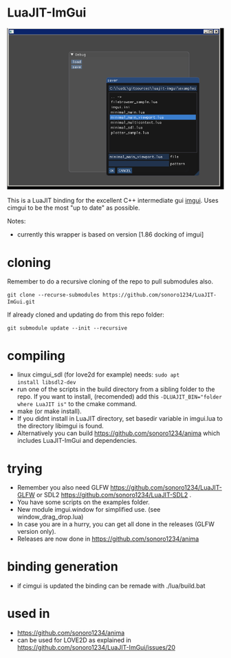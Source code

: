 # LuaJIT-ImGui

![sample](sample.png)

This is a LuaJIT binding for the excellent C++ intermediate gui [imgui](https://github.com/ocornut/imgui).
Uses cimgui to be the most "up to date" as possible.

Notes:
* currently this wrapper is based on version [1.86 docking of imgui]

# cloning

Remember to do a recursive cloning of the repo to pull submodules also.

    git clone --recurse-submodules https://github.com/sonoro1234/LuaJIT-ImGui.git

If already cloned and updating do from this repo folder:

    git submodule update --init --recursive


# compiling

* linux cimgui_sdl (for love2d for example) needs: <code>sudo apt install libsdl2-dev</code>
* run one of the scripts in the build directory from a sibling folder to the repo. If you want to install,
(recomended) add this <code>-DLUAJIT_BIN="folder where LuaJIT is"</code> to the cmake command. 
* make (or make install).
* If you didnt install in LuaJIT directory, set basedir variable in imgui.lua to the directory libimgui is found.
* Alternatively you can build https://github.com/sonoro1234/anima which includes LuaJIT-ImGui and dependencies.

# trying

* Remember you also need GLFW https://github.com/sonoro1234/LuaJIT-GLFW or SDL2 https://github.com/sonoro1234/LuaJIT-SDL2 .
* You have some scripts on the examples folder.
* New module imgui.window for simplified use. (see window_drag_drop.lua)
* In case you are in a hurry, you can get all done in the releases (GLFW version only).
* Releases are now done in https://github.com/sonoro1234/anima

# binding generation

* if cimgui is updated the binding can be remade with ./lua/build.bat

# used in

* https://github.com/sonoro1234/anima
* can be used for LOVE2D as explained in https://github.com/sonoro1234/LuaJIT-ImGui/issues/20